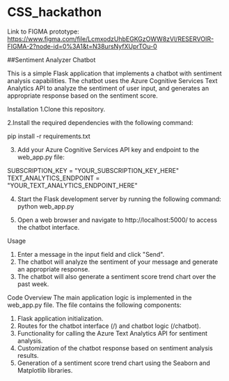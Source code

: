# CSS_hackathon

Link to FIGMA prototype:
https://www.figma.com/file/LcmxodzUhbEGKGzOWW8zVl/RESERVOIR-FIGMA-2?node-id=0%3A1&t=N38ursNyfXUprTOu-0


##Sentiment Analyzer Chatbot

This is a simple Flask application that implements a chatbot with sentiment analysis capabilities. The chatbot uses the Azure Cognitive Services Text Analytics API to analyze the sentiment of user input, and generates an appropriate response based on the sentiment score.

Installation
1.Clone this repository.

2.Install the required dependencies with the following command:

pip install -r requirements.txt

3. Add your Azure Cognitive Services API key and endpoint to the web_app.py file:

SUBSCRIPTION_KEY = "YOUR_SUBSCRIPTION_KEY_HERE"
TEXT_ANALYTICS_ENDPOINT = "YOUR_TEXT_ANALYTICS_ENDPOINT_HERE"

4. Start the Flask development server by running the following command:
python web_app.py

5. Open a web browser and navigate to http://localhost:5000/ to access the chatbot interface.

Usage
1. Enter a message in the input field and click "Send".
2. The chatbot will analyze the sentiment of your message and generate an appropriate response.
3. The chatbot will also generate a sentiment score trend chart over the past week.

Code Overview
The main application logic is implemented in the web_app.py file. The file contains the following components:

1. Flask application initialization.
2. Routes for the chatbot interface (/) and chatbot logic (/chatbot).
3. Functionality for calling the Azure Text Analytics API for sentiment analysis.
4. Customization of the chatbot response based on sentiment analysis results.
5. Generation of a sentiment score trend chart using the Seaborn and Matplotlib libraries.
